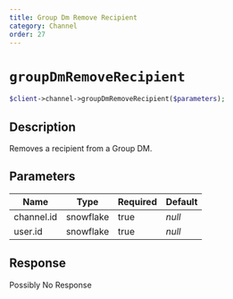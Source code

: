 ```yaml
---
title: Group Dm Remove Recipient
category: Channel
order: 27
---
```


# `groupDmRemoveRecipient`

```php
$client->channel->groupDmRemoveRecipient($parameters);
```

## Description

Removes a recipient from a Group DM.

## Parameters


Name | Type | Required | Default
--- | --- | --- | ---
channel.id | snowflake | true | *null*
user.id | snowflake | true | *null*

## Response

Possibly No Response

